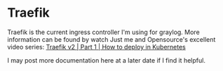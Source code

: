 # Traefik
Traefik is the current ingress controller I'm using for graylog. More information can be found by watch Just me and Opensource's excellent video series: [Traefik v2 | Part 1 | How to deploy in Kubernetes](https://youtu.be/dEAtD9PVr_Q)

I may post more documentation here at a later date if I find it helpful. 